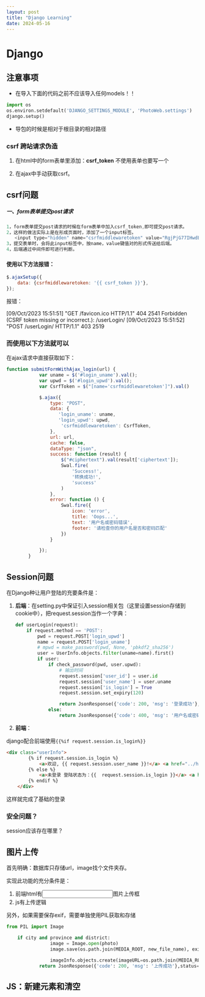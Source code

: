 ```yaml
---
layout: post
title: "Django Learning"
date: 2024-05-16
---
```

# Django



## 注意事项

- 在导入下面的代码之前不应该导入任何models！！

```python
import os
os.environ.setdefault('DJANGO_SETTINGS_MODULE', 'PhotoWeb.settings')
django.setup()
```

- 导包的时候是相对于根目录的相对路径



### csrf 跨站请求伪造

1. 在html中的form表单里添加：**csrf_token** 不使用表单也要写一个

2. 在ajax中手动获取csrf。



## csrf问题

##### 一、form表单提交post请求

```csharp
1，form表单提交post请求的时候在form表单中加入csrf_token,即可提交post请求。
2，这样的做法实际上是在形成页面时，添加了一个input标签。
   <input type="hidden" name="csrfmiddlewaretoken" value="RgjPjG77IHwdExVg4k8Fe6f6KC7aDNR7cLWrT9QaQ6b5ZbAjp356y4P3w7rpKH8w">
3，提交表单时，会将此input标签中，按name，value键值对的形式传送给后端。
4，后端通过中间件即可进行判断。
```

#### 使用以下方法报错：

```js
$.ajaxSetup({
    data: {csrfmiddlewaretoken: '{{ csrf_token }}'},
});
```

报错：

[09/Oct/2023 15:51:51] "GET /favicon.ico HTTP/1.1" 404 2541
Forbidden (CSRF token missing or incorrect.): /userLogin/
[09/Oct/2023 15:51:52] "POST /userLogin/ HTTP/1.1" 403 2519





### 而使用以下方法就可以

在ajax请求中直接获取如下：

```javascript
function submitFormWithAjax_login(url) {
            var uname = $('#login_uname').val();
            var upwd = $('#login_upwd').val();
            var CsrfToken = $("[name='csrfmiddlewaretoken']").val()

            $.ajax({
                type: "POST",
                data: {
                   'login_uname': uname,
                   'login_upwd': upwd,
                    'csrfmiddlewaretoken': CsrfToken,
                },
                url: url,
                cache: false,
                dataType: "json",
                success: function (result) {
                    $("#ciphertext").val(result['ciphertext']);
                    Swal.fire(
                        'Success!',
                        '转换成功!',
                        'success'
                    )
                },
                error: function () {
                    Swal.fire({
                        icon: 'error',
                        title: 'Oops...',
                        text: '用户名或密码错误',
                        footer: '请检查你的用户名是否和密码匹配'
                    })
                }

            });
        }
```



## Session问题

在Django种让用户登陆的充要条件是：

1. **后端**：在setting.py中保证引入session相关包（这里设置session存储到cookie中），把request.session当作一个字典：

   ```python
   def userLogin(request):
       if request.method == 'POST':
           pwd = request.POST['login_upwd']
           name = request.POST['login_uname']
           # mpwd = make_password(pwd, None, 'pbkdf2_sha256')
           user = UserInfo.objects.filter(uname=name).first()
           if user:
               if check_password(pwd, user.upwd):
                   # 输出时间
                   request.session['user_id'] = user.id
                   request.session['user_name'] = user.uname
                   request.session['is_login'] = True
                   request.session.set_expiry(120)

                   return JsonResponse({'code': 200, 'msg': '登录成功'},status=200)
               else:
                   return JsonResponse({'code': 400, 'msg': '用户名或密码错误'},status=400)
   ```



2. **前端**：

django配合前端使用`{{%if request.session.is_login%}}`

```html
<div class="userInfo">
        {% if request.session.is_login %}
            <a>欢迎, {{ request.session.user_name }}!</a> <a href="../home">回到主页</a>
        {% else %}
            <a>未登录 登陆状态为：{{  request.session.is_login }}</a> <a href="/loginView">前往登录</a>
        {% endif %}
    </div>
```

这样就完成了基础的登录

### 安全问题？

session应该存在哪里？

## 图片上传

首先明确：数据库只存储url，image找个文件夹存。

实现此功能的充分条件是：

1. 前端html有<input>图片上传框
2. js有上传逻辑

另外，如果需要保存exif，需要单独使用PIL获取和存储

```python
from PIL import Image

    if city and province and district:
                image = Image.open(photo)
                image.save(os.path.join(MEDIA_ROOT, new_file_name), exif=image.info['exif'])

                imageInfo.objects.create(imageURL=os.path.join(MEDIA_ROOT, new_file_name), imageTime=info["拍摄时间"], imageLocation=city +','+ province +','+ district)
            return JsonResponse({'code': 200, 'msg': '上传成功'},status=200)
```



## JS：新建元素和清空


